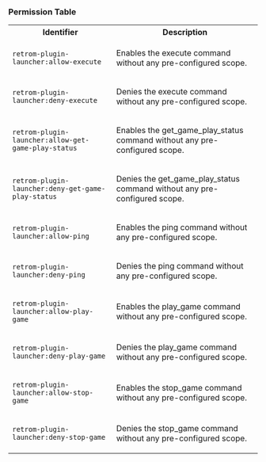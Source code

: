 
### Permission Table 

<table>
<tr>
<th>Identifier</th>
<th>Description</th>
</tr>


<tr>
<td>

`retrom-plugin-launcher:allow-execute`

</td>
<td>

Enables the execute command without any pre-configured scope.

</td>
</tr>

<tr>
<td>

`retrom-plugin-launcher:deny-execute`

</td>
<td>

Denies the execute command without any pre-configured scope.

</td>
</tr>

<tr>
<td>

`retrom-plugin-launcher:allow-get-game-play-status`

</td>
<td>

Enables the get_game_play_status command without any pre-configured scope.

</td>
</tr>

<tr>
<td>

`retrom-plugin-launcher:deny-get-game-play-status`

</td>
<td>

Denies the get_game_play_status command without any pre-configured scope.

</td>
</tr>

<tr>
<td>

`retrom-plugin-launcher:allow-ping`

</td>
<td>

Enables the ping command without any pre-configured scope.

</td>
</tr>

<tr>
<td>

`retrom-plugin-launcher:deny-ping`

</td>
<td>

Denies the ping command without any pre-configured scope.

</td>
</tr>

<tr>
<td>

`retrom-plugin-launcher:allow-play-game`

</td>
<td>

Enables the play_game command without any pre-configured scope.

</td>
</tr>

<tr>
<td>

`retrom-plugin-launcher:deny-play-game`

</td>
<td>

Denies the play_game command without any pre-configured scope.

</td>
</tr>

<tr>
<td>

`retrom-plugin-launcher:allow-stop-game`

</td>
<td>

Enables the stop_game command without any pre-configured scope.

</td>
</tr>

<tr>
<td>

`retrom-plugin-launcher:deny-stop-game`

</td>
<td>

Denies the stop_game command without any pre-configured scope.

</td>
</tr>
</table>
